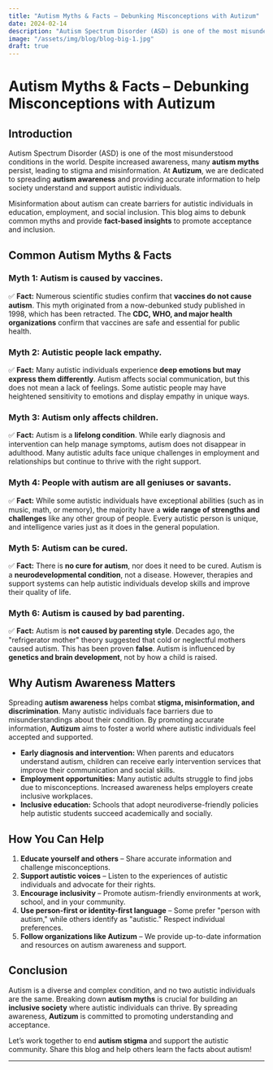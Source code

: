```yaml
---
title: "Autism Myths & Facts – Debunking Misconceptions with Autizum"
date: 2024-02-14
description: "Autism Spectrum Disorder (ASD) is one of the most misunderstood conditions in the world. Despite increased awareness, many autism myths persist, leading to stigma and misinformation "
image: "/assets/img/blog/blog-big-1.jpg"
draft: true
---
```


# Autism Myths & Facts – Debunking Misconceptions with Autizum

## Introduction

Autism Spectrum Disorder (ASD) is one of the most misunderstood conditions in the world. Despite increased awareness, many **autism myths** persist, leading to stigma and misinformation. At **Autizum**, we are dedicated to spreading **autism awareness** and providing accurate information to help society understand and support autistic individuals.

Misinformation about autism can create barriers for autistic individuals in education, employment, and social inclusion. This blog aims to debunk common myths and provide **fact-based insights** to promote acceptance and inclusion.

## Common Autism Myths & Facts

### Myth 1: Autism is caused by vaccines.
✅ **Fact:** Numerous scientific studies confirm that **vaccines do not cause autism**. This myth originated from a now-debunked study published in 1998, which has been retracted. The **CDC, WHO, and major health organizations** confirm that vaccines are safe and essential for public health.

### Myth 2: Autistic people lack empathy.
✅ **Fact:** Many autistic individuals experience **deep emotions but may express them differently**. Autism affects social communication, but this does not mean a lack of feelings. Some autistic people may have heightened sensitivity to emotions and display empathy in unique ways.

### Myth 3: Autism only affects children.
✅ **Fact:** Autism is a **lifelong condition**. While early diagnosis and intervention can help manage symptoms, autism does not disappear in adulthood. Many autistic adults face unique challenges in employment and relationships but continue to thrive with the right support.

### Myth 4: People with autism are all geniuses or savants.
✅ **Fact:** While some autistic individuals have exceptional abilities (such as in music, math, or memory), the majority have a **wide range of strengths and challenges** like any other group of people. Every autistic person is unique, and intelligence varies just as it does in the general population.

### Myth 5: Autism can be cured.
✅ **Fact:** There is **no cure for autism**, nor does it need to be cured. Autism is a **neurodevelopmental condition**, not a disease. However, therapies and support systems can help autistic individuals develop skills and improve their quality of life.

###  Myth 6: Autism is caused by bad parenting.
✅ **Fact:** Autism is **not caused by parenting style**. Decades ago, the "refrigerator mother" theory suggested that cold or neglectful mothers caused autism. This has been proven **false**. Autism is influenced by **genetics and brain development**, not by how a child is raised.

## Why Autism Awareness Matters

Spreading **autism awareness** helps combat **stigma, misinformation, and discrimination**. Many autistic individuals face barriers due to misunderstandings about their condition. By promoting accurate information, **Autizum** aims to foster a world where autistic individuals feel accepted and supported.

- **Early diagnosis and intervention:** When parents and educators understand autism, children can receive early intervention services that improve their communication and social skills.
- **Employment opportunities:** Many autistic adults struggle to find jobs due to misconceptions. Increased awareness helps employers create inclusive workplaces.
- **Inclusive education:** Schools that adopt neurodiverse-friendly policies help autistic students succeed academically and socially.

## How You Can Help

1. **Educate yourself and others** – Share accurate information and challenge misconceptions.
2. **Support autistic voices** – Listen to the experiences of autistic individuals and advocate for their rights.
3. **Encourage inclusivity** – Promote autism-friendly environments at work, school, and in your community.
4. **Use person-first or identity-first language** – Some prefer "person with autism," while others identify as "autistic." Respect individual preferences.
5. **Follow organizations like Autizum** – We provide up-to-date information and resources on autism awareness and support.

## Conclusion

Autism is a diverse and complex condition, and no two autistic individuals are the same. Breaking down **autism myths** is crucial for building an **inclusive society** where autistic individuals can thrive. By spreading awareness, **Autizum** is committed to promoting understanding and acceptance.

Let’s work together to end **autism stigma** and support the autistic community. Share this blog and help others learn the facts about autism!

---
